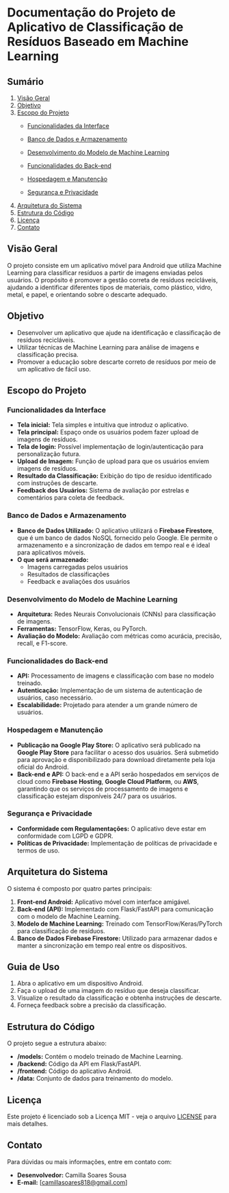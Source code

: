 # Documentação do Projeto de Aplicativo de Classificação de Resíduos Baseado em Machine Learning

## Sumário

1. [Visão Geral](#visão-geral)
2. [Objetivo](#objetivo)
3. [Escopo do Projeto](#escopo-do-projeto)
   - [Funcionalidades da Interface](#funcionalidades-da-interface)
   - [Banco de Dados e Armazenamento](#banco-de-dados-e-armazenamento)

   - [Desenvolvimento do Modelo de Machine Learning](#desenvolvimento-do-modelo-de-machine-learning)
   - [Funcionalidades do Back-end](#funcionalidades-do-back-end)
   - [Hospedagem e Manutenção](#hospedagem-e-manutenção)
   - [Segurança e Privacidade](#segurança-e-privacidade)
4. [Arquitetura do Sistema](#arquitetura-do-sistema)
5. [Estrutura do Código](#estrutura-do-código)
6. [Licença](#licença)
7. [Contato](#contato)

## Visão Geral

O projeto consiste em um aplicativo móvel para Android que utiliza Machine Learning para classificar resíduos a partir de imagens enviadas pelos usuários. O propósito é promover a gestão correta de resíduos recicláveis, ajudando a identificar diferentes tipos de materiais, como plástico, vidro, metal, e papel, e orientando sobre o descarte adequado.

## Objetivo

- Desenvolver um aplicativo que ajude na identificação e classificação de resíduos recicláveis.
- Utilizar técnicas de Machine Learning para análise de imagens e classificação precisa.
- Promover a educação sobre descarte correto de resíduos por meio de um aplicativo de fácil uso.

## Escopo do Projeto

### Funcionalidades da Interface

- **Tela inicial:** Tela simples e intuitiva que introduz o aplicativo.
- **Tela principal:** Espaço onde os usuários podem fazer upload de imagens de resíduos.
- **Tela de login:** Possível implementação de login/autenticação para personalização futura.
- **Upload de Imagem:** Função de upload para que os usuários enviem imagens de resíduos.
- **Resultado da Classificação:** Exibição do tipo de resíduo identificado com instruções de descarte.
- **Feedback dos Usuários:** Sistema de avaliação por estrelas e comentários para coleta de feedback.

### Banco de Dados e Armazenamento

- **Banco de Dados Utilizado:** O aplicativo utilizará o **Firebase Firestore**, que é um banco de dados NoSQL fornecido pelo Google. Ele permite o armazenamento e a sincronização de dados em tempo real e é ideal para aplicativos móveis.
- **O que será armazenado:**
  - Imagens carregadas pelos usuários
  - Resultados de classificações
  - Feedback e avaliações dos usuários

### Desenvolvimento do Modelo de Machine Learning

- **Arquitetura:** Redes Neurais Convolucionais (CNNs) para classificação de imagens.
- **Ferramentas:** TensorFlow, Keras, ou PyTorch.
- **Avaliação do Modelo:** Avaliação com métricas como acurácia, precisão, recall, e F1-score.

### Funcionalidades do Back-end

- **API:** Processamento de imagens e classificação com base no modelo treinado.
- **Autenticação:** Implementação de um sistema de autenticação de usuários, caso necessário.
- **Escalabilidade:** Projetado para atender a um grande número de usuários.

### Hospedagem e Manutenção

- **Publicação na Google Play Store:** O aplicativo será publicado na **Google Play Store** para facilitar o acesso dos usuários. Será submetido para aprovação e disponibilizado para download diretamente pela loja oficial do Android.
- **Back-end e API:** O back-end e a API serão hospedados em serviços de cloud como **Firebase Hosting**, **Google Cloud Platform**, ou **AWS**, garantindo que os serviços de processamento de imagens e classificação estejam disponíveis 24/7 para os usuários.

### Segurança e Privacidade

- **Conformidade com Regulamentações:** O aplicativo deve estar em conformidade com LGPD e GDPR.
- **Políticas de Privacidade:** Implementação de políticas de privacidade e termos de uso.

## Arquitetura do Sistema

O sistema é composto por quatro partes principais:

1. **Front-end Android:** Aplicativo móvel com interface amigável.
2. **Back-end (API):** Implementado com Flask/FastAPI para comunicação com o modelo de Machine Learning.
3. **Modelo de Machine Learning:** Treinado com TensorFlow/Keras/PyTorch para classificação de resíduos.
4. **Banco de Dados Firebase Firestore:** Utilizado para armazenar dados e manter a sincronização em tempo real entre os dispositivos.

## Guia de Uso

1. Abra o aplicativo em um dispositivo Android.
2. Faça o upload de uma imagem do resíduo que deseja classificar.
3. Visualize o resultado da classificação e obtenha instruções de descarte.
4. Forneça feedback sobre a precisão da classificação.

## Estrutura do Código

O projeto segue a estrutura abaixo:

- **/models:** Contém o modelo treinado de Machine Learning.
- **/backend:** Código da API em Flask/FastAPI.
- **/frontend:** Código do aplicativo Android.
- **/data:** Conjunto de dados para treinamento do modelo.

## Licença

Este projeto é licenciado sob a Licença MIT - veja o arquivo [LICENSE](LICENSE) para mais detalhes.

## Contato

Para dúvidas ou mais informações, entre em contato com:

- **Desenvolvedor:** Camilla Soares Sousa
- **E-mail:** [camillasoares818@gmail.com]
